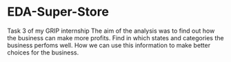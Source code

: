 # EDA-Super-Store
Task 3 of my GRIP internship
The aim of the analysis was to find out how the business can make more profits. 
Find in which states and categories the business perfoms well. 
How we can use this information to make better choices for the business. 
